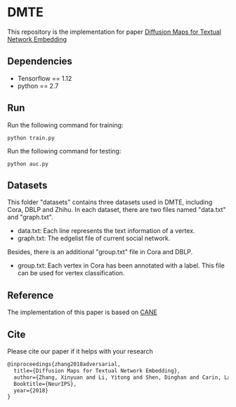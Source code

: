 # DMTE
This repository is the implementation for paper [Diffusion Maps for Textual Network Embedding](https://arxiv.or/pdf/1805.09906.pdf)

## Dependencies
* Tensorflow == 1.12
* python == 2.7

## Run
Run the following command for training:

    python train.py

Run the following command for testing:

    python auc.py

## Datasets
This folder "datasets" contains three datasets used in DMTE, including Cora, DBLP and Zhihu. In each dataset, there are two files named "data.txt" and "graph.txt".

* data.txt: Each line represents the text information of a vertex.    
* graph.txt: The edgelist file of current social network.

Besides, there is an additional "group.txt" file in Cora and DBLP.

* group.txt: Each vertex in Cora has been annotated with a label. This file can be used for vertex classification.

## Reference
The implementation of this paper is based on [CANE](https://github.com/thunlp/CANE)

## Cite
Please cite our paper if it helps with your research
```latex
@inproceedings{zhang2018adversarial,
  title={Diffusion Maps for Textual Network Embedding},
  author={Zhang, Xinyuan and Li, Yitong and Shen, Dinghan and Carin, Lawrence},
  Booktitle={NeurIPS},
  year={2018}
}
```

